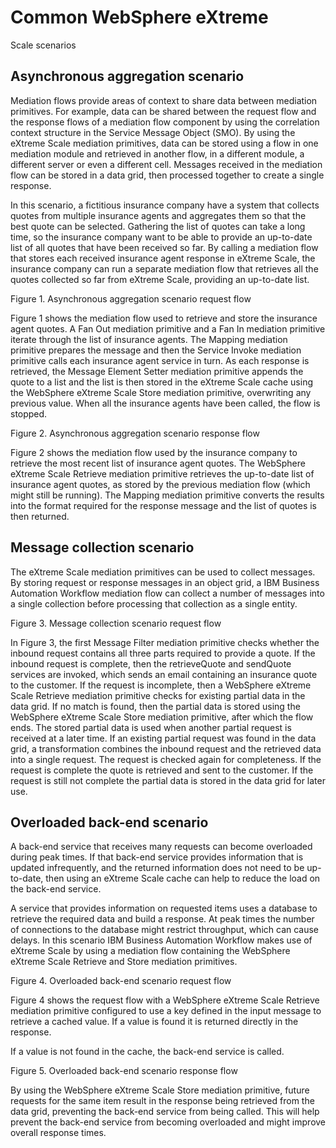 <!-- image -->

# Common WebSphere eXtreme
Scale scenarios

## Asynchronous aggregation scenario

Mediation flows provide areas of context to share data between mediation primitives. For example,
data can be shared between the request flow and the response flows of a mediation flow component by
using the correlation context structure in the Service Message Object (SMO). By using the eXtreme Scale mediation primitives, data can be stored using a
flow in one mediation module and retrieved in another flow, in a different module, a different
server or even a different cell. Messages received in the mediation flow can be stored in a data
grid, then processed together to create a single response.

In this scenario, a fictitious insurance company have a system that collects quotes from multiple
insurance agents and aggregates them so that the best quote can be selected. Gathering the list of
quotes can take a long time, so the insurance company want to be able to provide an up-to-date list
of all quotes that have been received so far. By calling a mediation flow that stores each received
insurance agent response in eXtreme Scale, the insurance
company can run a separate mediation flow that retrieves all the quotes collected so far from
eXtreme Scale,
providing an up-to-date list.

Figure 1.  Asynchronous aggregation scenario request flow

<!-- image -->

Figure 1 shows the mediation flow used to
retrieve and store the insurance agent quotes. A Fan Out mediation primitive and a Fan In mediation
primitive iterate through the list of insurance agents. The Mapping mediation primitive prepares the message and then the
Service Invoke mediation primitive calls each insurance agent service in turn. As each response is
retrieved, the Message Element Setter mediation primitive appends the quote to a list and the list
is then stored in the eXtreme Scale cache using the WebSphere eXtreme
Scale Store mediation primitive, overwriting any previous
value. When all the insurance agents have been called, the flow is stopped.

Figure 2. Asynchronous aggregation scenario response flow

<!-- image -->

Figure 2 shows the mediation flow used by the
insurance company to retrieve the most recent list of insurance agent quotes. The WebSphere eXtreme
Scale Retrieve mediation primitive retrieves the
up-to-date list of insurance agent quotes, as stored by the previous mediation flow (which might
still be running). The Mapping mediation primitive converts the results into the format required for the
response message and the list of quotes is then returned.

## Message collection scenario

The eXtreme Scale mediation primitives can be
used to collect messages. By storing request or response messages in an object grid, a IBM Business Automation Workflow mediation flow can collect a number of messages
into a single collection before processing that collection as a single entity.

Figure 3. Message collection scenario request flow

<!-- image -->

In Figure 3, the first Message Filter
mediation primitive checks whether the inbound request contains all three parts required to provide
a quote. If the inbound request is complete, then the retrieveQuote and sendQuote services are
invoked, which sends an email containing an insurance quote to the customer. If the request is
incomplete, then a WebSphere eXtreme
Scale Retrieve mediation primitive
checks for existing partial data in the data grid. If no match is found, then the partial data is
stored using the WebSphere eXtreme
Scale Store mediation primitive,
after which the flow ends. The stored partial data is used when another partial request is received
at a later time. If an existing partial request was found in the data grid, a transformation
combines the inbound request and the retrieved data into a single request. The request is checked
again for completeness. If the request is complete the quote is retrieved and sent to the customer.
If the request is still not complete the partial data is stored in the data grid for later use.

## Overloaded back-end scenario

A back-end service that receives many requests can become overloaded during peak times. If that
back-end service provides information that is updated infrequently, and the returned information
does not need to be up-to-date, then using an eXtreme Scale cache can help to reduce the load on the back-end
service.

A service that provides information on requested items uses a database to retrieve the required
data and build a response. At peak times the number of connections to the database might restrict
throughput, which can cause delays. In this scenario IBM Business Automation Workflow makes use of eXtreme Scale by using a mediation flow containing the WebSphere eXtreme
Scale Retrieve and Store mediation primitives.

Figure 4. Overloaded back-end scenario request flow

<!-- image -->

Figure 4 shows the request
flow with a WebSphere eXtreme
Scale Retrieve mediation primitive
configured to use a key defined in the input message to retrieve a cached value. If a value is found
it is returned directly in the response.

If a value is not found in the cache, the back-end service is called.

Figure 5. Overloaded back-end scenario response flow

<!-- image -->

By using the WebSphere eXtreme
Scale Store mediation primitive,
future requests for the same item result in the response being retrieved from the data grid,
preventing the back-end service from being called. This will help prevent the back-end service from
becoming overloaded and might improve overall response times.